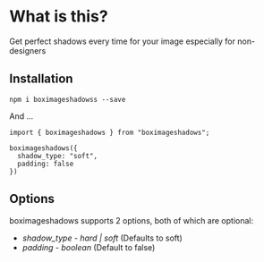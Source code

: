 # What is this?

Get perfect shadows every time for your image especially for non-designers

## Installation

`npm i boximageshadowss --save`

And ...

```
import { boximageshadows } from "boximageshadows";

boximageshadows({
  shadow_type: "soft",
  padding: false
})
```

## Options

boximageshadows supports 2 options, both of which are optional:

* *shadow_type* - _hard | soft_ (Defaults to soft)
* *padding* - _boolean_ (Default to false)
